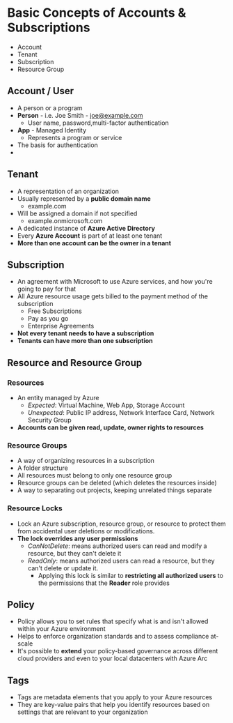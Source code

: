 # Basic Concepts of Accounts & Subscriptions
- Account
- Tenant
- Subscription
- Resource Group
## Account / User
- A person or a program
- **Person** - i.e. Joe Smith - joe@example.com
	- User name, password,multi-factor authentication
- **App** - Managed Identity
	- Represents a program or service
- The basis for authentication
- 
## Tenant
- A representation of an organization
- Usually represented by a **public domain name**
	- example.com
- Will be assigned a domain if not specified
	- example.onmicrosoft.com
- A dedicated instance of **Azure Active Directory**
- Every **Azure Account** is part of at least one tenant
- **More than one account can be the owner in a tenant**
## Subscription
- An agreement with Microsoft to use Azure services, and how you're going to pay for that
- All Azure resource usage gets billed to the payment method of the subscription
	- Free Subscriptions
	- Pay as you go
	- Enterprise Agreements
- **Not every tenant needs to have a subscription**
- **Tenants can have more than one subscription**
## Resource and Resource Group
### Resources
- An entity managed by Azure
	- *Expected*: Virtual Machine, Web App, Storage Account
	- *Unexpected*: Public IP address, Network Interface Card, Network Security Group
- **Accounts can be given read, update, owner rights to resources**
### Resource Groups
- A way of organizing resources in a subscription
- A folder structure
- All resources must belong to only one resource group
- Resource groups can be deleted (which deletes the resources inside)
- A way to separating out projects, keeping unrelated things separate
### Resource Locks
- Lock an Azure subscription, resource group, or resource to protect them from accidental user deletions or modifications.
- **The lock overrides any user permissions**
	- *CanNotDelete*: means authorized users can read and modify a resource, but they can't delete it
	- *ReadOnly*: means authorized users can read a resource, but they can't delete or update it.
		- Applying this lock is similar to **restricting all authorized users** to the permissions that the **Reader** role provides
## Policy
- Policy allows you to set rules that specify what is and isn't allowed within your Azure environment
- Helps to enforce organization standards and to assess compliance at-scale
- It's possible to **extend** your policy-based governance across different cloud providers and even to your local datacenters with Azure Arc
## Tags
- Tags are metadata elements that you apply to your Azure resources
- They are key-value pairs that help you identify resources based on settings that are relevant to your organization